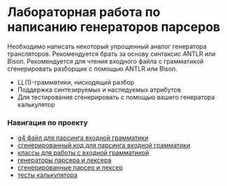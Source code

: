 # Лабораторная работа по написанию генераторов парсеров

Необходимо написать некоторый упрощенный аналог генератора трансляторов. Рекомендуется брать за основу синтаксис ANTLR или Bison. Рекомендуется для чтения входного файла с грамматикой сгенерировать разборщик с помощью ANTLR или Bison.

* LL(1)-грамматики, нисходящий разбор
* Поддержка синтезируемых и наследуемых атрибутов
* Для тестирования сгенерировать с помощью вашего генератора калькулятор

### Навигация по проекту

* [g4 файл для парсинга входной грамматики](https://github.com/Ma-XD/Translation-Methods/tree/main/TM-lab-4/src/main/antlr)
* [сгенерированный код для парсинга входной грамматики](https://github.com/Ma-XD/Translation-Methods/tree/main/TM-lab-4/src/main/java)
* [классы для работы с входной грамматикой](https://github.com/Ma-XD/Translation-Methods/tree/main/TM-lab-4/src/main/kotlin/grammar)
* [генераторы парсера и лексера](https://github.com/Ma-XD/Translation-Methods/tree/main/TM-lab-4/src/main/kotlin/codebuilders)
* [сгенерированные парсер и лексер](https://github.com/Ma-XD/Translation-Methods/tree/main/TM-lab-4/src/main/kotlin/parser)
* [тесты калькулятора](https://github.com/Ma-XD/Translation-Methods/tree/main/TM-lab-4/src/test/kotlin)
